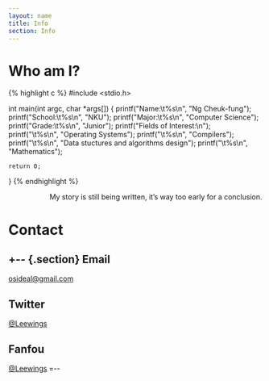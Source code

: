 ```yaml
---
layout: name
title: Info
section: Info
---
```


Who am I?
=========
{% highlight c %}
#include <stdio.h>

int main(int argc, char *args[]) {
    printf("Name:\t%s\n",       "Ng Cheuk-fung");
    printf("School:\t%s\n",     "NKU");
    printf("Major:\t%s\n",      "Computer Science");
    printf("Grade:\t%s\n",      "Junior");
    printf("Fields of Interest:\n");
    printf("\t%s\n",            "Operating Systems");
    printf("\t%s\n",            "Compilers");
    printf("\t%s\n",            "Data stuctures and algorithms design");
    printf("\t%s\n",            "Mathematics");

    return 0;
}
{% endhighlight %}

<p style="text-align:right">My story is still being written, it’s way too early for a conclusion.</p>


Contact
=======
+-- {.section}
Email
-----
<osideal@gmail.com>

Twitter
-------
[@Leewings](https://twitter.com/leewings)

Fanfou
------
[@Leewings](http://fanfou.com/凌风行)
=--
